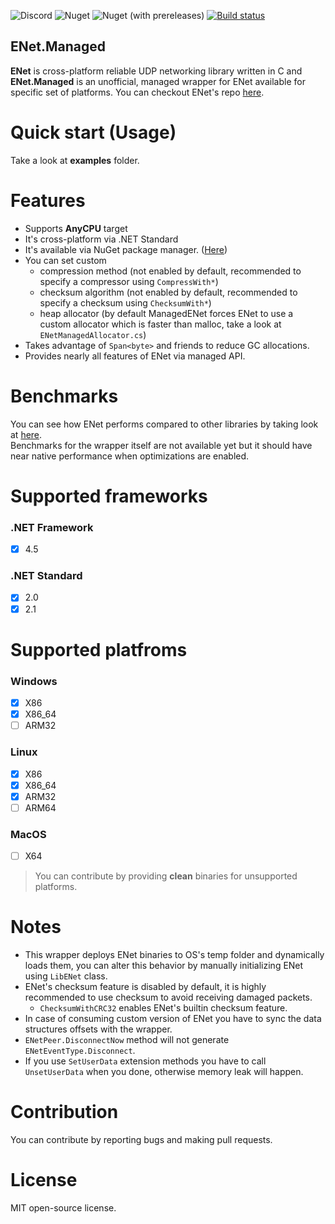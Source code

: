 ![Discord](https://img.shields.io/discord/728246944765313075?label=discord)
![Nuget](https://img.shields.io/nuget/dt/ENet.Managed?label=downloads)
![Nuget (with prereleases)](https://img.shields.io/nuget/vpre/ENet.Managed?label=version)
[![Build status](https://ci.appveyor.com/api/projects/status/p8v29k0jxaud33ec/branch/master?svg=true)](https://ci.appveyor.com/project/moien007/enet-managed/branch/master)

## ENet.Managed
**ENet** is cross-platform reliable UDP networking library written in C and **ENet.Managed** is an unofficial, managed wrapper for ENet available for specific set of platforms. You can checkout ENet's repo [here][enet-repo].

# Quick start (Usage)
Take a look at **examples** folder.

# Features
* Supports **AnyCPU** target
* It's cross-platform via .NET Standard
* It's available via NuGet package manager. ([Here][nuget])
* You can set custom
  * compression method (not enabled by default, recommended to specify a compressor using <code>CompressWith*</code>)
  * checksum algorithm (not enabled by default, recommended to specify a checksum using <code>ChecksumWith*</code>)
  * heap allocator (by default ManagedENet forces ENet to use a custom allocator which is faster than malloc, take a look at <code>ENetManagedAllocator.cs</code>)
* Takes advantage of <code>Span\<byte></code> and friends to reduce GC allocations.
* Provides nearly all features of ENet via managed API.

# Benchmarks
You can see how ENet performs compared to other libraries by taking look at [here][benchmark].<br/>
Benchmarks for the wrapper itself are not available yet but it should have near native performance when optimizations are enabled.

# Supported frameworks
### .NET Framework
* [X] 4.5
### .NET Standard
* [X] 2.0
* [X] 2.1

# Supported platfroms
### Windows 
* [X] X86
* [X] X86_64
* [ ] ARM32
### Linux 
* [X] X86
* [X] X86_64
* [X] ARM32
* [ ] ARM64
### MacOS
* [ ] X64

> You can contribute by providing **clean** binaries for unsupported platforms. 

# Notes
* This wrapper deploys ENet binaries to OS's temp folder and dynamically loads them, you can alter this behavior by manually initializing ENet using <code>LibENet</code> class.
* ENet's checksum feature is disabled by default, it is highly recommended to use checksum to avoid receiving damaged packets. 
  * <code>ChecksumWithCRC32</code> enables ENet's builtin checksum feature.
* In case of consuming custom version of ENet you have to sync the data structures offsets with the wrapper. 
* <code>ENetPeer.DisconnectNow</code> method will not generate <code>ENetEventType.Disconnect</code>.
* If you use <code>SetUserData</code> extension methods you have to call <code>UnsetUserData</code> when you done, otherwise memory leak will happen.

# Contribution
You can contribute by reporting bugs and making pull requests.

# License
MIT open-source license.

[enet-repo]: http://www.github.com/lsalzman/enet
[benchmark]: http://www.github.com/nxrighthere/BenchmarkNet/wiki/Benchmark-Results
[nuget]: http://www.nuget.org/packages/ENet.Managed

